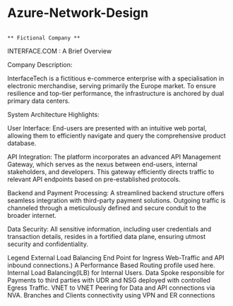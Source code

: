 # Azure-Network-Design
                                                                               ** Fictional Company **

INTERFACE.COM : A Brief Overview


Company Description:

InterfaceTech is a fictitious e-commerce enterprise with a specialisation in electronic merchandise, serving primarily the Europe market. To ensure resilience and top-tier performance, the infrastructure is anchored by dual primary data centers.

System Architecture Highlights:

User Interface: End-users are presented with an intuitive web portal, allowing them to efficiently navigate and query the comprehensive product database.

API Integration: The platform incorporates an advanced API Management Gateway, which serves as the nexus between end-users, internal stakeholders, and developers. This gateway efficiently directs traffic to relevant API endpoints based on pre-established protocols.

Backend and Payment Processing: A streamlined backend structure offers seamless integration with third-party payment solutions. Outgoing traffic is channeled through a meticulously defined and secure conduit to the broader internet.

Data Security: All sensitive information, including user credentials and transaction details, resides in a fortified data plane, ensuring utmost security and confidentiality.




Legend
External Load Balancing End Point for Ingress  Web-Traffic and API inbound connections.) A Performance Based Routing profile used here.
Internal Load Balancing(ILB) for Internal Users.
Data Spoke responsible for Payments to third parties with UDR and NSG deployed with controlled Egress Traffic.
VNET to VNET Peering for Data and API connections via NVA.
Branches and Clients connectivity using VPN and ER connections

